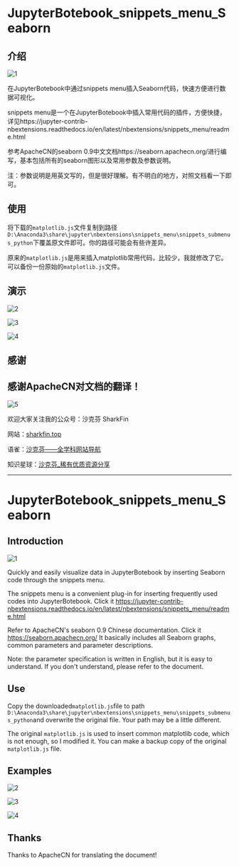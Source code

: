 # JupyterBotebook_snippets_menu_Seaborn

## 介绍

![1](1.png)

在JupyterBotebook中通过snippets menu插入Seaborn代码，快速方便进行数据可视化。



snippets menu是一个在JupyterBotebook中插入常用代码的插件，方便快捷，详见https://jupyter-contrib-nbextensions.readthedocs.io/en/latest/nbextensions/snippets_menu/readme.html



参考ApacheCN的seaborn 0.9中文文档https://seaborn.apachecn.org/进行编写，基本包括所有的seaborn图形以及常用参数及参数说明。



注：参数说明是用英文写的，但是很好理解。有不明白的地方，对照文档看一下即可。

## 使用

将下载的`matplotlib.js`文件复制到路径`D:\Anaconda3\share\jupyter\nbextensions\snippets_menu\snippets_submenus_python`下覆盖原文件即可。你的路径可能会有些许差异。



原来的`matplotlib.js`是用来插入matplotlib常用代码，比较少，我就修改了它。可以备份一份原始的`matplotlib.js`文件。



## 演示



![2](2.gif)



![3](3.gif)



![4](4.gif)



## 感谢

感谢ApacheCN对文档的翻译！
---


![5](5.png)

欢迎大家关注我的公众号：沙克芬 SharkFin

网站：[sharkfin.top](http://sharkfin.top)

语雀：[沙克芬——全学科网站导航](https://www.yuque.com/alipayqgthu1irbf/sharkfin)

知识星球：[沙克芬_稀有优质资源分享](https://t.zsxq.com/MJiIayN)

---

# JupyterBotebook_snippets_menu_Seaborn

## Introduction

![1](1.png)

Quickly and easily visualize data in JupyterBotebook by inserting Seaborn code through the snippets menu.

The snippets menu is a convenient plug-in for inserting frequently used codes into JupyterBotebook. Click it https://jupyter-contrib-nbextensions.readthedocs.io/en/latest/nbextensions/snippets_menu/readme.html



Refer to ApacheCN's seaborn 0.9 Chinese documentation. Click it https://seaborn.apachecn.org/    It basically includes all Seaborn graphs, common parameters and parameter descriptions.



Note: the parameter specification is written in English, but it is easy to understand. If you don't understand, please refer to the document.

## Use

Copy the downloaded`matplotlib.js`file to path `D:\Anaconda3\share\jupyter\nbextensions\snippets_menu\snippets_submenus_python`and overwrite the original file. Your path may be a little different.



The original `matplotlib.js` is used to insert common matplotlib code, which is not enough, so I modified it. You can make a backup copy of the original `matplotlib.js` file.



## Examples



![2](2.gif)



![3](3.gif)



![4](4.gif)



## Thanks

Thanks to ApacheCN for translating the document!
